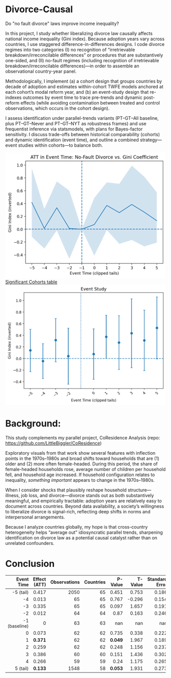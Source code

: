 # Divorce-Causal
Do "no fault divorce" laws improve income inequality?

In this project, I study whether liberalizing divorce law causally affects national income inequality (Gini index). Because adoption years vary across countries, I use staggered difference-in-differences designs. I code divorce regimes into two categories
(I) no recognition of “irretrievable breakdown/irreconcilable differences” or procedures that are substantively one-sided, and 
(II) no-fault regimes (including recognition of irretrievable breakdown/irreconcilable differences)—in order to assemble an observational country-year panel.

Methodologically, I implement (a) a cohort design that groups countries by decade of adoption and estimates within-cohort TWFE models anchored at each cohort’s modal reform year, and (b) an event-study design that re-indexes outcomes by event time to trace pre-trends and dynamic post-reform effects (while avoiding contamination between treated and control observations, which occurs in the cohort design). 

I assess identification under parallel-trends variants (PT–GT–All baseline, plus PT–GT–Never and PT–GT–NYT as robustness frames) and use frequentist inference via statsmodels, with plans for Bayes-factor sensitivity. I discuss trade-offs between historical comparability (cohorts) and dynamic identification (event time), and outline a combined strategy—event studies within cohorts—to balance both.

![Event study line with 95% CI zone](artifact/att_in_event_time.png)
[Significant Cohorts table](artifact/cohort_table_rounded.csv)
![Event study scatterplot with bar CI](artifact/event_study_bar.png)

# Background:

This study complements my parallel project, CoResidence Analysis (repo: https://github.com/LittleBiggler/CoResidence)

Exploratory visuals from that work show several features with inflection points in the 1970s–1980s and broad shifts toward households that are (1) older and (2) more often female-headed. During this period, the share of female-headed households rose, average number of children per household fell, and household age increased. If household configuration relates to inequality, *something important* appears to change in the 1970s–1980s.

When I consider shocks that plausibly reshape household structure—illness, job loss, and divorce—divorce stands out as both substantively meaningful, and empirically tractable: adoption years are relatively easy to document across countries. Beyond data availability, a society’s willingness to liberalize divorce is signal-rich, reflecting deep shifts in norms and interpersonal arrangements.

Because I analyze countries globally, my hope is that cross-country heterogeneity helps “average out” idiosyncratic parallel trends, sharpening identification on divorce law as a potential causal catalyst rather than on unrelated confounders.

# Conclusion

|   Event Time |   Effect (ATT) |   Observations |   Countries |   P-Value |   T-Value |   Standard Error |
|-------------:|---------------:|---------------:|------------:|----------:|----------:|-----------------:|
|          -5 (tail) |          0.417 |           2050 |          65 |     0.451 |     0.753 |            0.186 |
|           -4 |          0.013 |             65 |          65 |     0.767 |    -0.296 |            0.154 |
|           -3 |          0.335 |             65 |          65 |     0.097 |     1.657 |            0.191 |
|           -2 |          0.012 |             64 |          64 |     0.87  |     0.163 |            0.246 |
|           -1 (baseline) |          0     |             63 |          63 |   nan     |   nan     |          nan     |
|            0 |          0.073 |             62 |          62 |     0.735 |     0.338 |            0.222 |
|            1 |          **0.371** |             62 |          62 |     **0.049** |     1.967 |            0.189 |
|            2 |          0.259 |             62 |          62 |     0.248 |     1.156 |            0.237 |
|            3 |          0.386 |             60 |          60 |     0.151 |     1.436 |            0.302 |
|            4 |          0.266 |             59 |          59 |     0.24  |     1.175 |            0.265 |
|            5 (tail) |          **0.133** |           1548 |          58 |     **0.053** |     1.931 |            0.273 |
